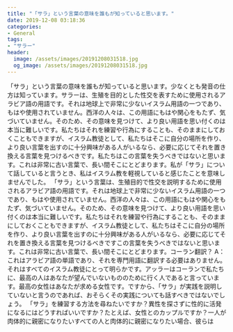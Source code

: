 ```yaml
---
title: "「サラ」という言葉の意味を誰もが知っていると思います。"
date: 2019-12-08 03:18:36
categories:
- General
tags:
- "サラー"
header:
  image: /assets/images/20191208031518.jpg
  og_image: /assets/images/20191208031518.jpg
---
```


「サラ」という言葉の意味を誰もが知っていると思います。少なくとも発音の仕方は知っています。サラーは、生殖を目的とした性交を表すために使用されるアラビア語の用語です。それは地球上で非常に少ないイスラム用語の一つであり、もはや使用されていません。西洋の人々は、この用語にもはや関心をもたず、気づいていません。そのため、その意味を見つけて、より良い用語を思い付くのは本当に難しいです。私たちはそれを練習や行為にすることも、そのままにしておくこともできますが、イスラム教徒として、私たちはそこに自分の場所を作り、より良い言葉を出すのに十分興味がある人がいるなら、必要に応じてそれを置き換える言葉を見つけるべきです。私たちはこの言葉を失うべきではないと思います。これは非常に古い言葉で、長い間そこにとどまります。私が「サラ」について話していると言うとき、私はイスラム教を軽視していると感じたことを意味しませんでした。 「サラ」という言葉は、生殖目的で性交を説明するために使用されるアラビア語の用語です。それは地球上で非常に少ないイスラム用語の一つであり、もはや使用されていません。西洋の人々は、この用語にもはや関心をもたず、気づいていません。そのため、その意味を見つけて、より良い用語を思い付くのは本当に難しいです。私たちはそれを練習や行為にすることも、そのままにしておくこともできますが、イスラム教徒として、私たちはそこに自分の場所を作り、より良い言葉を出すのに十分興味がある人がいるなら、必要に応じてそれを置き換える言葉を見つけるべきですこの言葉を失うべきではないと思います。これは非常に古い言葉で、長い間そこにとどまります。コーラン翻訳？ A：これはアラビア語の単語であり、それを専門用語に翻訳する必要はありません。それはすべてのイスラム教徒にとって明らかです。アッラーはコーランで私たちに、最高の人はあなたが望んでいないもののために行く人であると言っています。最高の女性はあなたが求める女性です。ですから、「サラ」が実践を説明していないと言うのであれば、おそらくその実践についても話すべきではないでしょう。 「サラ」を練習する方法を尋ねたいですか？異性を探さずに性的に活発になるにはどうすればいいですか？たとえば、女性とのカップルですか？一人が肉体的に親密になりたいすべての人と肉体的に親密になりたい場合、彼らは
